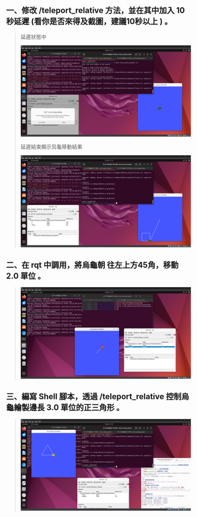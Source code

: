 ## 一、修改 /teleport_relative ⽅法，並在其中加⼊ 10 秒延遲 (看你是否來得及截圖，建議10秒以上 ) 。
>  延遲狀態中
>  
> ![Image 1](./lag1.png)
>  
>  延遲結束顯示烏龜移動結果
>  
>  ![Image 1](./lag完成.png)
>  
## 二、在 rqt 中調⽤，將烏⿔朝 往左上⽅45⾓，移動 2.0 單位 。
>  
> ![Image 2](./移動45度.png)
>  
## 三、編寫 Shell 腳本，透過 /teleport_relative 控制烏⿔繪製邊⻑ 3.0 單位的正三⾓形 。
>  
> ![Image 2](./三角形.png)